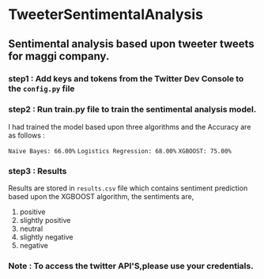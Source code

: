 # TweeterSentimentalAnalysis
## Sentimental analysis based upon tweeter tweets for maggi company.

### step1 : Add keys and tokens from the Twitter Dev Console to the `config.py` file

### step2 : Run train.py file to train the sentimental analysis model.

I had trained the model based upon  three algorithms  and the Accuracy are as follows :

` Naive Bayes: 66.00% `
` Logistics Regression: 68.00% `
` XGBOOST: 75.00% `

### step3 : Results

Results are stored in  `results.csv` file which contains sentiment prediction based upon the XGBOOST algorithm, the sentiments are,

1. positive 
2. slightly positive
3. neutral
4. slightly negative
5. negative

### Note : To access the twitter API'S,please use your credentials.